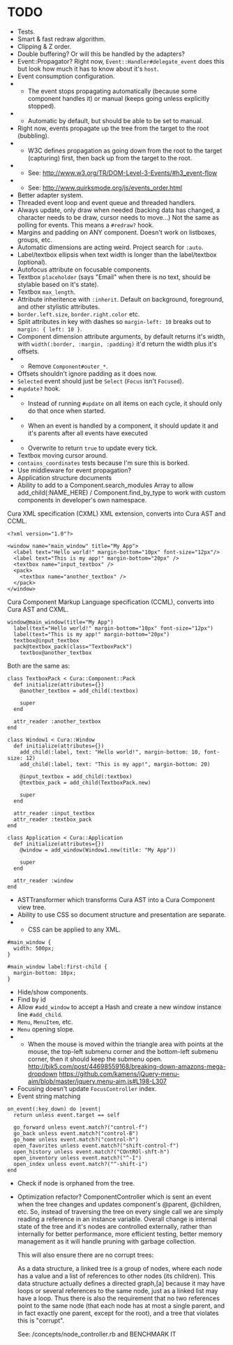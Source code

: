 # TODO

* Tests.
* Smart & fast redraw algorithm.
* Clipping & Z order.
* Double buffering? Or will this be handled by the adapters?
* Event::Propagator? Right now, `Event::Handler#delegate_event` does this but look how much it has to know about it's `host`.  
* Event consumption configuration.
* * The event stops propagating automatically (because some component handles it) or manual (keeps going unless explicitly stopped).
* * Automatic by default, but should be able to be set to manual.
* Right now, events propagate up the tree from the target to the root (bubbling).  
* * W3C defines propagation as going down from the root to the target (capturing) first, then back up from the target to the root.
* * See: http://www.w3.org/TR/DOM-Level-3-Events/#h3_event-flow
* * See: http://www.quirksmode.org/js/events_order.html
* Better adapter system.
* Threaded event loop and event queue and threaded handlers.
* Always update, only draw when needed (backing data has changed, a character needs to be draw, cursor needs to move...) Not the same as polling for events. This means a `#redraw?` hook.
* Margins and padding on ANY component. Doesn't work on listboxes, groups, etc.
* Automatic dimensions are acting weird. Project search for `:auto`.
* Label/textbox ellipsis when text width is longer than the label/textbox (optional).
* Autofocus attribute on focusable components.
* Textbox `placeholder` (says "Email" when there is no text, should be stylable based on it's state).
* Textbox `max_length`.
* Attribute inheritence with `:inherit`. Default on background, foreground, and other stylistic attributes.
* `border.left.size`, `border.right.color` etc.
* Split attributes in key with dashes so `margin-left: 10` breaks out to `margin: { left: 10 }`.
* Component dimension attribute arguments, by default returns it's width, with `width(:border, :margin, :padding)` it'd return the width plus it's offsets.
* * Remove `Component#outer_*`.
* Offsets shouldn't ignore padding as it does now.
* `Selected` event should just be `Select` (`Focus` isn't `Focused`).
* `#update?` hook.
* * Instead of running `#update` on all items on each cycle, it should only do that once when started.
* * When an event is handled by a component, it should update it and it's parents after all events have executed
* * Overwrite to return `true` to update every tick.
* Textbox moving cursor around.
* `contains_coordinates` tests because I'm sure this is borked.
* Use middleware for event propagation?
* Application structure documents
* Ability to add to a Component.search_modules Array to allow add_child(:NAME_HERE) / Component.find_by_type
  to work with custom components in developer's own namespace.

Cura XML specification (CXML) XML extension, converts into Cura AST and CCML.

```
<?xml version="1.0"?>

<window name="main_window" title="My App">
  <label text="Hello world!" margin-bottom="10px" font-size="12px"/>
  <label text="This is my app!" margin-bottom="20px" />
  <textbox name="input_textbox" />
  <pack>
    <textbox name="another_textbox" />
  </pack>
</window>
```

Cura Component Markup Language specification (CCML), converts into Cura AST and CXML.

```
window@main_window(title="My App")
  label(text="Hello world!" margin-bottom="10px" font-size="12px")
  label(text="This is my app!" margin-bottom="20px")
  textbox@input_textbox
  pack@textbox_pack(class="TextboxPack")
    textbox@another_textbox
```

Both are the same as:

```
class TextboxPack < Cura::Component::Pack
  def initialize(attributes={})
    @another_textbox = add_child(:textbox)

    super
  end

  attr_reader :another_textbox
end

class Window1 < Cura::Window
  def initialize(attributes={})
    add_child(:label, text: "Hello world!", margin-bottom: 10, font-size: 12)
    add_child(:label, text: "This is my app!", margin-bottom: 20)

    @input_textbox = add_child(:textbox)
    @textbox_pack = add_child(TextboxPack.new)

    super
  end

  attr_reader :input_textbox
  attr_reader :textbox_pack
end

class Application < Cura::Application
  def initialize(attributes={})
    @window = add_window(Window1.new(title: "My App"))

    super
  end

  attr_reader :window
end
```

* ASTTransformer which transforms Cura AST into a Cura Component view tree.
* Ability to use CSS so document structure and presentation are separate.
* * CSS can be applied to any XML.

```
#main_window {
  width: 500px;
}

#main_window label:first-child {
  margin-bottom: 10px;
}
```

* Hide/show components.
* Find by id
* Allow `#add_window` to accept a Hash and create a new window instance line `#add_child`.
* `Menu`, `MenuItem`, etc.
* `Menu` opening slope.
* * When the mouse is moved within the triangle area with points at the mouse, the top-left submenu corner and the bottom-left submenu corner, then it should keep the submenu open.
    http://bjk5.com/post/44698559168/breaking-down-amazons-mega-dropdown
    https://github.com/kamens/jQuery-menu-aim/blob/master/jquery.menu-aim.js#L198-L307
* Focusing doesn't update `FocusController` index.
* Event string matching


```
on_event(:key_down) do |event|
  return unless event.target == self

  go_forward unless event.match?("control-f")
  go_back unless event.match?("control-B")
  go_home unless event.match?("control-h")
  open_favorites unless event.match?("shift-control-f")
  open_history unless event.match?("COntROl-shft-h")
  open_inventory unless event.match?("^-I")
  open_index unless event.match?("^-shift-i")
end
```

* Check if node is orphaned from the tree.
* Optimization refactor? ComponentController which is sent an event when the tree changes and updates
  component's @parent, @children, etc. So, instead of traversing the tree on every single call
  we are simply reading a reference in an instance variable. Overall change is internal state of the
  tree and it's nodes are controlled externally, rather than internally for better performance,
  more efficient testing, better memory management as it will handle pruning with garbage collection.

  This will also ensure there are no corrupt trees:

  As a data structure, a linked tree is a group of nodes, where each node has a value and a list of references to other nodes (its children). This data structure actually defines a directed graph,[a] because it may have loops or several references to the same node, just as a linked list may have a loop. Thus there is also the requirement that no two references point to the same node (that each node has at most a single parent, and in fact exactly one parent, except for the root), and a tree that violates this is "corrupt".

  See: /concepts/node_controller.rb and BENCHMARK IT
